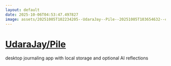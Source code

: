```yaml
---
layout: default
date: 2025-10-06T04:53:47.497827
image: assets/20251005T102234205--UdaraJay--Pile--20251005T103654632--cropped.png
---
```


# [UdaraJay/Pile](https://github.com/UdaraJay/Pile)

desktop journaling app with local storage and optional AI reflections
